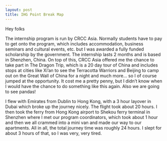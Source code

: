 ```yaml
---
layout: post
title: IHG Point Break Map
---
```


Hey folks

The internship program is run by CRCC Asia. Normally students have to pay to get onto the program, which includes accommodation, business seminars and cultural events, etc. but I was awarded a fully funded scholarship by the government. The internship lasts 2 months and is based in Shenzhen, China. On top of this, CRCC Asia offered me the chance to take part in The Dragon Trip, which is a 20 day tour of China and includes stops at cities like Xi’an to see the Terracotta Warriors and Beijing to camp out on the Great Wall of China for a night and much more… so I of course jumped at the opportunity. It cost me a pretty penny, but I didn’t know when I would have the chance to do something like this again. Also we are going to see pandas!

I flew with Emirates from Dublin to Hong Kong, with a 3 hour layover in Dubai which broke up the journey nicely. The flight took about 20 hours. I then took the ferry from Hong Kong airport to Shekou ferry terminal in Shenzhen where I met our program coordinators, which took about 1 hour and then we all crammed into a mini van and made our way to our apartments. All in all, the total journey time was roughly 24 hours. I slept for about 3 hours of that, so I was very, very tired.
